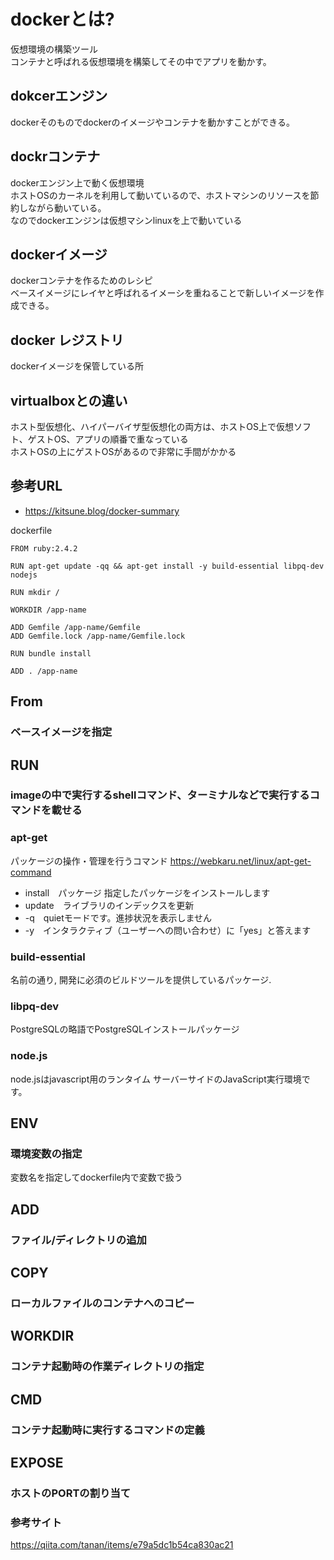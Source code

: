 
# dockerとは?
仮想環境の構築ツール  
コンテナと呼ばれる仮想環境を構築してその中でアプリを動かす。  
## dokcerエンジン
dockerそのものでdockerのイメージやコンテナを動かすことができる。  
## dockrコンテナ
dockerエンジン上で動く仮想環境  
ホストOSのカーネルを利用して動いているので、ホストマシンのリソースを節約しながら動いている。  
なのでdockerエンジンは仮想マシンlinuxを上で動いている

## dockerイメージ
dockerコンテナを作るためのレシピ  
ベースイメージにレイヤと呼ばれるイメーシを重ねることで新しいイメージを作成できる。  

## docker レジストリ
dockerイメージを保管している所

## virtualboxとの違い
ホスト型仮想化、ハイパーバイザ型仮想化の両方は、ホストOS上で仮想ソフト、ゲストOS、アプリの順番で重なっている  
ホストOSの上にゲストOSがあるので非常に手間がかかる  



## 参考URL
* https://kitsune.blog/docker-summary


dockerfile

```
FROM ruby:2.4.2

RUN apt-get update -qq && apt-get install -y build-essential libpq-dev nodejs

RUN mkdir /

WORKDIR /app-name

ADD Gemfile /app-name/Gemfile
ADD Gemfile.lock /app-name/Gemfile.lock

RUN bundle install

ADD . /app-name
```

## From	
### ベースイメージを指定

## RUN	
### imageの中で実行するshellコマンド、ターミナルなどで実行するコマンドを載せる

### apt-get
パッケージの操作・管理を行うコマンド https://webkaru.net/linux/apt-get-command

* install　パッケージ 指定したパッケージをインストールします
* update　ライブラリのインデックスを更新
* -q　quietモードです。進捗状況を表示しません
* -y　インタラクティブ（ユーザーへの問い合わせ）に「yes」と答えます

### build-essential
名前の通り, 開発に必須のビルドツールを提供しているパッケージ.

### libpq-dev 
PostgreSQLの略語でPostgreSQLインストールパッケージ

### node.js
node.jsはjavascript用のランタイム サーバーサイドのJavaScript実行環境です。
## ENV
### 環境変数の指定
変数名を指定してdockerfile内で変数で扱う

## ADD
### ファイル/ディレクトリの追加

## COPY	
### ローカルファイルのコンテナへのコピー

## WORKDIR	
### コンテナ起動時の作業ディレクトリの指定

## CMD
### コンテナ起動時に実行するコマンドの定義

## EXPOSE	
### ホストのPORTの割り当て

### 参考サイト
https://qiita.com/tanan/items/e79a5dc1b54ca830ac21